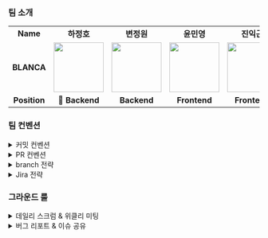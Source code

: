 ### 팀 소개
<table>
  <tr>
    <td align="center"><b>Name</b></td>
    <td align="center"><b>하정호</b></td>
    <td align="center"><b>변정원</b></td>
    <td align="center"><b>윤민영</b></td>
    <td align="center"><b>진익근</b></td>
    <td align="center"><b>이채림</b></td>
    <td align="center"><b>최해미</b></td>
  </tr>
  <tr>
    <td align="center" vertical-align="middle"><b>BLANCA</b></td>
    <td align="center"><img src="https://github.com/hso8706/Useful/assets/103169947/241ee0f5-a09d-4a68-a6e1-267f9e96a40d" width="100px;" alt=""/></td>
    <td align="center"><img src="https://github.com/hso8706/Useful/assets/103169947/cd3d4ad3-9568-46f0-b7d5-7bd27155b7a9" width="100px;" alt=""/></td>
    <td align="center"><img src="https://github.com/hso8706/Useful/assets/103169947/e52d2465-eb3e-4885-9ef1-1f2452c0e2a7" width="100px;" alt=""/><br /></td>
    <td align="center"><img src="https://github.com/hso8706/Useful/assets/103169947/076edfd8-4735-4c4b-bdd0-f4f198aeae76" width="100px;" alt=""/><br /></td>
    <td align="center"><img src="https://github.com/hso8706/Useful/assets/103169947/9a52270e-c314-41a7-9c1a-f436b6e53040" width="100px;" alt=""/><br /></td>
    <td align="center"><img src="https://github.com/hso8706/Useful/assets/103169947/52e486ee-1129-4262-9ce8-d018be08c23d" width="100px;" alt=""/><br /></td>
  </tr>
  <tr>
    <td align="center"><b>Position</b></td>
    <td align="center"><b>👑 Backend</b></td>
    <td align="center"><b>Backend</b></td>
    <td align="center"><b>Frontend</b></td>
    <td align="center"><b>Frontend</b></td>
    <td align="center"><b>Backend</b></td>
    <td align="center"><b>Backend</b></td>
  </tr>
</table>

### 팀 컨벤션

<details>
<summary>커밋 컨벤션</summary>
<div markdown="1">

# Git Commit Convention
|  | Category | Information | Details |
| --- | --- | --- | --- |
| ✨ | feat | 새로운 기능 추가, 수정 | 모든 기능 구현 |
| 🐛 | fix | 버그 픽스, 에러 핸들링 | 기능 구현 후 실행 시 발견된 에러 핸들링 |
| 💚 | build | 빌드 & 배포 | main에 merge 시 사용 |
| 📦️ | chore | 패키지 외 기타 수정 | 패키지 구조(틀), Resouces, .gradle 등 |
| 💄 | style | 코드 스타일, 포맷팅 변경 | 특히 명칭 변경 시 |
| 🔀 | save | 임시 저장 | 로컬의 변경이 있어야 할 경우 사용 |
| 📝 | test | 테스트 코드 작성 | 테스트를 진행 및 완성에 작성 |
||||

</div>
</details>

<details>
<summary>PR 컨벤션</summary>
<div markdown="1">

# PR Convention

```
## 제목
[ {Section} / {Feature} ] {제목} 
- Section : `Back`, `Front`
- Feature : `User`, `Trainer`, ...
- 제목 : 내용을 암시할 수 있는 제목

## 개요
- 해당 PR의 전반적인 흐름 및 설명

## 세부 내용
- 해당 PR에서 진행한 사항들

## 이슈
- 고민과 질문
- 발생한 문제 및 해결 과정

## 제안
- 팀에게 제안할 사항
```
</div>
</details>

<details>
<summary>branch 전략</summary>
<div markdown="1">

# Git Flow

![image](https://github.com/hso8706/Useful/assets/103169947/0be41e0e-9312-4266-9400-057c1d7e4992)

- main 브랜치에는 프로젝트 마지막에 merge (배포할 때)
- develop 브랜치에 개발한 feature 브랜치를 merge
- feature 브랜치는 각각 기능 하나씩 개발하기
    - 기능별로!!!
    - feature 브랜치명 : `{be,fe}/feat/기능명` ex) `feat/member`, `feat/product`
    - feature 브랜치는 merge 후 삭제
- 배포 후 버그나 오류 발생 시에 main(master) 브랜치에서 hotfix 브랜치를 따와서 수정하기

</div>
</details>

<details>
<summary>Jira 전략</summary>
<div markdown="1">

### 에픽 이슈

- 큰 일 개념
- 상세 이슈를 포함하는 상위 이슈
- 총 프로젝트를 만들기 위해 필요한 일들
- 에픽을 할당하며 분업할 계획

### Task 이슈

- 본인이 할당받은 에픽을 완성하기 위해 세우는 상세 계획

### 스프린트

- 총 프로젝트를 완성하기위해 나누는 주기
- 월 ~ 일
- 우리는 23.07.17이 스프린트 1의 시작일
- 지금 우선 순위 1에 대한 작업은 스프린트2 종료까지를 기준으로 완성할 계획

### 스토리 포인트

- 이슈에 매기는 포인트
- 해당 이슈가 얼마나 걸릴지에 대한 포인트
- 에픽에 스토리 포인트를 정하고, 해당 에픽 스토리 포인트를 배분하여 task 이슈에 스토리 포인트를 지정할 것
- 1시간 = 1포인트
    - 1주 (싸피 상주 시간) = 40시간 = 40포인트
    - 이슈마다 포인트 적절히 분배

</div>
</details>

### 그라운드 룰
<details>
<summary>데일리 스크럼 & 위클리 미팅</summary>
<div markdown="1">

```markdown
**위클리 회의** → 매주 일요일 오후 9시  

**데일리 회의** → 매일 싸피 공식 일정(라이브) 종료 후
```
[회의록](https://www.notion.so/0ea37eaa97f24b61a37161a38626d6b2?pvs=21)

</div>
</details>

<details>
<summary>버그 리포트 & 이슈 공유</summary>
<div markdown="1">

[버그 및 이슈](https://www.notion.so/e18aa97251624c51ab2edd7a9a374635)

</div>
</details>
